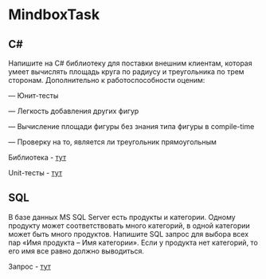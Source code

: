 # MindboxTask

## C#

Напишите на C# библиотеку для поставки внешним клиентам, которая умеет вычислять площадь круга по радиусу и треугольника по трем сторонам. Дополнительно к работоспособности оценим:

— Юнит-тесты

— Легкость добавления других фигур

— Вычисление площади фигуры без знания типа фигуры в compile-time

— Проверку на то, является ли треугольник прямоугольным 

Библиотека - [тут](https://github.com/xorty-v/Mindbox/tree/master/MindboxTask)

Unit-тесты - [тут](https://github.com/xorty-v/Mindbox/tree/master/MindboxTask.Tests)

## SQL

В базе данных MS SQL Server есть продукты и категории. Одному продукту может соответствовать много категорий, в одной категории может быть много продуктов. Напишите SQL запрос для выбора всех пар «Имя продукта – Имя категории». Если у продукта нет категорий, то его имя все равно должно выводиться.

Запрос - [тут](https://github.com/xorty-v/Mindbox/blob/master/query.sql)
